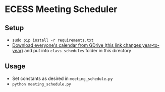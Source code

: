 # ECESS Meeting Scheduler

## Setup

* `sudo pip install -r requirements.txt`
* [Download everyone's calendar from GDrive (this link changes year-to-year)](https://drive.google.com/#folders/0B2s2zu7PYufPTjA5cUN2aWVuR1k) and put into `class_schedules` folder in this directory

## Usage

* Set constants as desired in `meeting_schedule.py`
* `python meeting_schedule.py`
